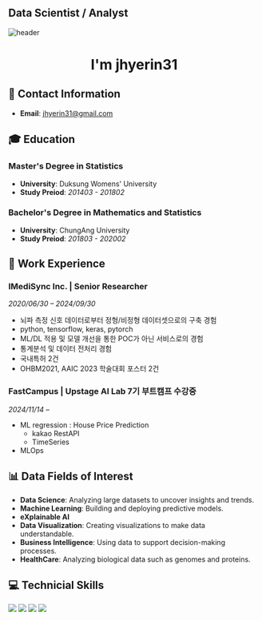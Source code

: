 ## Data Scientist / Analyst
![header](https://capsule-render.vercel.app/api?type=waving&color=ece700&height=200&text=Welcome!&animation=fadeIn&fontSize=80&fontAlignY=35&desc=jhyerin31's%20GitHub%20Profile&descAlignY=51&descAlign=62)


<h1 align="center"> I'm jhyerin31</h1>

## 📧 Contact Information
- **Email**: jhyerin31@gmail.com

## 🎓 Education
### Master's Degree in Statistics
- **University**: Duksung Womens' University
- **Study Preiod**: *201403 - 201802*

### Bachelor's Degree in Mathematics and Statistics
- **University**: ChungAng University
- **Study Preiod**: *201803 - 202002*

## 💼 Work Experience
### IMediSync Inc. | Senior Researcher 
*2020/06/30 – 2024/09/30*  
- 뇌파 측정 신호 데이터로부터 정형/비정형 데이터셋으로의 구축 경험
- python, tensorflow, keras, pytorch
- ML/DL 적용 및 모델 개선을 통한 POC가 아닌 서비스로의 경험
- 통계분석 및 데이터 전처리 경험
- 국내특허 2건
- OHBM2021, AAIC 2023 학술대회 포스터 2건
  
### FastCampus | Upstage AI Lab 7기 부트캠프 수강중 
*2024/11/14 –*  
- ML regression : House Price Prediction
     - kakao RestAPI
     - TimeSeries 
- MLOps
  
## 📊 Data Fields of Interest
- **Data Science**: Analyzing large datasets to uncover insights and trends.
- **Machine Learning**: Building and deploying predictive models.
- **eXplainable AI**
- **Data Visualization**: Creating visualizations to make data understandable.
- **Business Intelligence**: Using data to support decision-making processes.
- **HealthCare**: Analyzing biological data such as genomes and proteins.

## 💻 Technicial Skills
<img src="https://img.shields.io/badge/Python-3776AB?style=for-the-badge&logo=python&logoColor=white"> <img src="https://img.shields.io/badge/Pytorch-EE4C2C?style=for-the-badge&logo=pytorch&logoColor=white"> <img src="https://img.shields.io/badge/R-276DC3?style=for-the-badge&logo=r&logoColor=white"> <img src="https://img.shields.io/badge/MYSQL-4479A1?style=for-the-badge&logo=mysql&logoColor=white">

<!--
**jhyerin31/jhyerin31** is a ✨ _special_ ✨ repository because its `README.md` (this file) appears on your GitHub profile.

Here are some ideas to get you started:

- 🔭 I’m currently working on ...
- 🌱 I’m currently learning ...
- 👯 I’m looking to collaborate on ...
- 🤔 I’m looking for help with ...
- 💬 Ask me about ...
- 📫 How to reach me: ...
- 😄 Pronouns: ...
- ⚡ Fun fact: ...
-->
